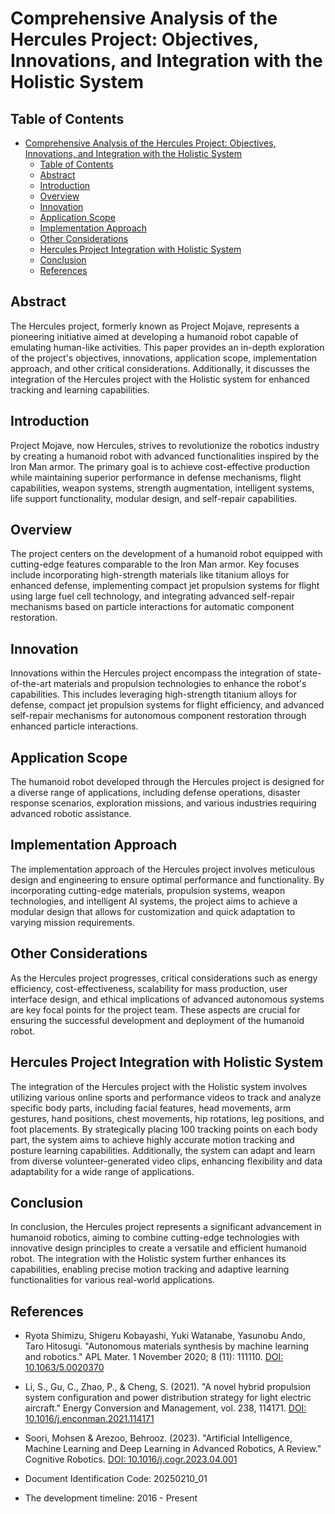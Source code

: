 # Comprehensive Analysis of the Hercules Project: Objectives, Innovations, and Integration with the Holistic System

## Table of Contents
- [Comprehensive Analysis of the Hercules Project: Objectives, Innovations, and Integration with the Holistic System](#comprehensive-analysis-of-the-hercules-project-objectives-innovations-and-integration-with-the-holistic-system)
  - [Table of Contents](#table-of-contents)
  - [Abstract](#abstract)
  - [Introduction](#introduction)
  - [Overview](#overview)
  - [Innovation](#innovation)
  - [Application Scope](#application-scope)
  - [Implementation Approach](#implementation-approach)
  - [Other Considerations](#other-considerations)
  - [Hercules Project Integration with Holistic System](#hercules-project-integration-with-holistic-system)
  - [Conclusion](#conclusion)
  - [References](#references)

## Abstract
The Hercules project, formerly known as Project Mojave, represents a pioneering initiative aimed at developing a humanoid robot capable of emulating human-like activities. This paper provides an in-depth exploration of the project's objectives, innovations, application scope, implementation approach, and other critical considerations. Additionally, it discusses the integration of the Hercules project with the Holistic system for enhanced tracking and learning capabilities.

## Introduction
Project Mojave, now Hercules, strives to revolutionize the robotics industry by creating a humanoid robot with advanced functionalities inspired by the Iron Man armor. The primary goal is to achieve cost-effective production while maintaining superior performance in defense mechanisms, flight capabilities, weapon systems, strength augmentation, intelligent systems, life support functionality, modular design, and self-repair capabilities.

## Overview
The project centers on the development of a humanoid robot equipped with cutting-edge features comparable to the Iron Man armor. Key focuses include incorporating high-strength materials like titanium alloys for enhanced defense, implementing compact jet propulsion systems for flight using large fuel cell technology, and integrating advanced self-repair mechanisms based on particle interactions for automatic component restoration.

## Innovation
Innovations within the Hercules project encompass the integration of state-of-the-art materials and propulsion technologies to enhance the robot's capabilities. This includes leveraging high-strength titanium alloys for defense, compact jet propulsion systems for flight efficiency, and advanced self-repair mechanisms for autonomous component restoration through enhanced particle interactions.

## Application Scope
The humanoid robot developed through the Hercules project is designed for a diverse range of applications, including defense operations, disaster response scenarios, exploration missions, and various industries requiring advanced robotic assistance.

## Implementation Approach
The implementation approach of the Hercules project involves meticulous design and engineering to ensure optimal performance and functionality. By incorporating cutting-edge materials, propulsion systems, weapon technologies, and intelligent AI systems, the project aims to achieve a modular design that allows for customization and quick adaptation to varying mission requirements.

## Other Considerations
As the Hercules project progresses, critical considerations such as energy efficiency, cost-effectiveness, scalability for mass production, user interface design, and ethical implications of advanced autonomous systems are key focal points for the project team. These aspects are crucial for ensuring the successful development and deployment of the humanoid robot.

## Hercules Project Integration with Holistic System
The integration of the Hercules project with the Holistic system involves utilizing various online sports and performance videos to track and analyze specific body parts, including facial features, head movements, arm gestures, hand positions, chest movements, hip rotations, leg positions, and foot placements. By strategically placing 100 tracking points on each body part, the system aims to achieve highly accurate motion tracking and posture learning capabilities. Additionally, the system can adapt and learn from diverse volunteer-generated video clips, enhancing flexibility and data adaptability for a wide range of applications.

## Conclusion
In conclusion, the Hercules project represents a significant advancement in humanoid robotics, aiming to combine cutting-edge technologies with innovative design principles to create a versatile and efficient humanoid robot. The integration with the Holistic system further enhances its capabilities, enabling precise motion tracking and adaptive learning functionalities for various real-world applications.

## References
- Ryota Shimizu, Shigeru Kobayashi, Yuki Watanabe, Yasunobu Ando, Taro Hitosugi. "Autonomous materials synthesis by machine learning and robotics." APL Mater. 1 November 2020; 8 (11): 111110. [DOI: 10.1063/5.0020370](https://doi.org/10.1063/5.0020370)
- Li, S., Gu, C., Zhao, P., & Cheng, S. (2021). "A novel hybrid propulsion system configuration and power distribution strategy for light electric aircraft." Energy Conversion and Management, vol. 238, 114171. [DOI: 10.1016/j.enconman.2021.114171](https://doi.org/10.1016/j.enconman.2021.114171)
- Soori, Mohsen & Arezoo, Behrooz. (2023). "Artificial Intelligence, Machine Learning and Deep Learning in Advanced Robotics, A Review." Cognitive Robotics. [DOI: 10.1016/j.cogr.2023.04.001](https://doi.org/10.1016/j.cogr.2023.04.001)

- Document Identification Code: 20250210_01
- The development timeline: 2016 - Present